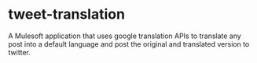 # tweet-translation
A Mulesoft application that uses google translation APIs to translate any post into a default language and post the original and translated version to twitter. 


